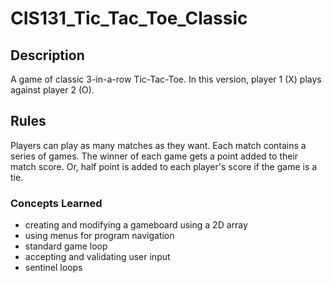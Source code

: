 # CIS131_Tic_Tac_Toe_Classic

## Description
A game of classic 3-in-a-row Tic-Tac-Toe. In this version, player 1 (X) plays against player 2 (O). 

## Rules
Players can play as many matches as they want. Each match contains a series of games. The winner of each game gets a point added to their match score. Or, half point is added to each player's score if the game is a tie.

### Concepts Learned
- creating and modifying a gameboard using a 2D array
- using menus for program navigation
- standard game loop
- accepting and validating user input
- sentinel loops
